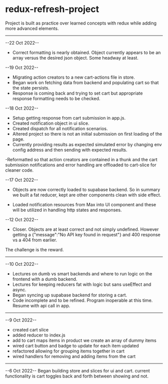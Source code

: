 # redux-refresh-project

Project is built as practice over learned concepts with redux while adding more advanced elements.

---

--22 Oct 2022--

- Correct formatting is nearly obtained. Object currently appears to be an array versus the desired json object. Some headway at least.

--19 Oct 2022--

- Migrating action creators to a new cart-actions file in store.
- Began work on fetching data from backend and populating cart so that the state persists.
- Response is coming back and trying to set cart but appropriate response formatting needs to be checked.

--18 Oct 2022--

- Setup getting response from cart submission in app.js.
- Created notification object in ui slice.
- Created dispatch for all notification scenarios.
- Altered project so there is not an initial submission on first loading of the page.
- Currently providing results as expected simulated error by changing env config address and then sending with expected results.

-Reformatted so that action creators are contained in a thunk and the cart submission notifications and error handling are offloaded to cart-slice for cleaner code.

--17 Oct 2022--

- Objects are now correctly loaded to supabase backend. So in summary we built a fat reducer, kept are other components clean with side effect.

- Loaded notification resources from Max into UI component and these will be utilized in handling http states and responses.

--12 Oct 2022--

- Closer. Objects are at least correct and not simply undefined. However getting a {"message":"No API key found in request"} and 400 response vs a 404 from earlier.

The challenge is the reward.

---

--10 Oct 2022--

- Lectures on dumb vs smart backends and where to run logic on the frontend with a dumb backend.
- Lectures for keeping reducers fat with logic but sans useEffect and async.
- Began syncing up supabase backend for storing a cart.
- Code incomplete and to be refined. Program inoperable at this time. Resume with api call in app.

---

--9 Oct 2022--

- created cart slice
- added reducer to index.js
- add to cart maps items in product we create an array of dummy items
- wired cart button and badge to update for each item updated
- refactored allowing for grouping items together in cart
- wired handlers for removing and adding items from the cart

---

--6 Oct 2022--
Began building store and slices for ui and cart. current functionality is cart toggles back and forth between showing and not.
